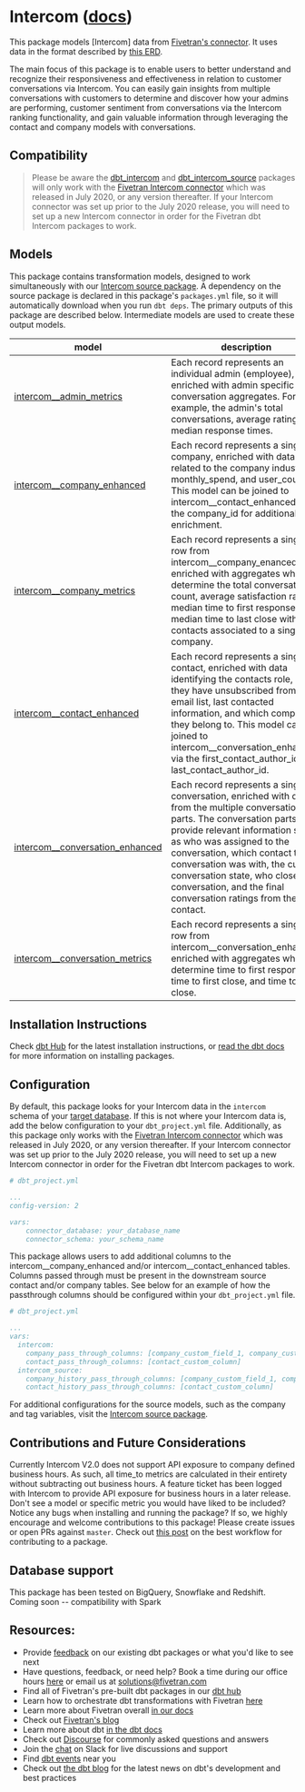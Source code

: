 # Intercom ([docs](https://dbt-intercom.netlify.app/))

This package models [Intercom] data from [Fivetran's connector](https://fivetran.com/docs/applications/intercom). It uses data in the format described by [this ERD](https://docs.google.com/presentation/d/1K3HTGqNQ-neUNeTtjJq42RHBV68_4FuXFp8X81zJ5Xo/edit#slide=id.p).

The main focus of this package is to enable users to better understand and recognize their responsiveness and effectiveness in relation to 
customer conversations via Intercom. You can easily gain insights from multiple conversations
with customers to determine and discover how your admins are performing, customer sentiment from conversations via the Intercom ranking functionality, 
and gain valuable information through leveraging the contact and company models with conversations.

## Compatibility
> Please be aware the [dbt_intercom](https://github.com/fivetran/dbt_intercom) and [dbt_intercom_source](https://github.com/fivetran/dbt_intercom_source) packages will only work with the [Fivetran Intercom connector](https://fivetran.com/docs/applications/intercom/changelog) which was released in July 2020, or any version thereafter. If your Intercom connector was set up prior to the July 2020 release, you will need to set up a new Intercom connector in order for the Fivetran dbt Intercom packages to work.

## Models
This package contains transformation models, designed to work simultaneously with our [Intercom source package](https://github.com/fivetran/dbt_intercom_source). A dependency on the source package is declared in this package's `packages.yml` file, so it will automatically download when you run `dbt deps`. The primary outputs of this package are described below. Intermediate models are used to create these output models.

| **model**                | **description**                                                                                                                                |
| ------------------------ | ---------------------------------------------------------------------------------------------------------------------------------------------- |
| [intercom__admin_metrics](https://github.com/fivetran/dbt_intercom/blob/master/models/intercom__admin_metrics.sql)                                               | Each record represents an individual admin (employee), enriched with admin specific conversation aggregates. For example, the admin's total conversations, average rating, and median response times. |
| [intercom__company_enhanced](https://github.com/fivetran/dbt_intercom/blob/master/models/intercom__company_enhanced.sql)                                         | Each record represents a single company, enriched with data related to the company industry, monthly_spend, and user_count. This model can be joined to intercom__contact_enhanced via the company_id for additional enrichment. |
| [intercom__company_metrics](https://github.com/fivetran/dbt_intercom/blob/master/models/intercom__company_metrics.sql)                                           | Each record represents a single row from intercom__company_enanced, enriched with aggregates which determine the total conversation count, average satisfaction rating, median time to first response, and median time to last close with contacts associated to a single company. |
| [intercom__contact_enhanced](https://github.com/fivetran/dbt_intercom/blob/master/models/intercom__contact_enhanced.sql)                                         | Each record represents a single contact, enriched with data identifying the contacts role, if they have unsubscribed from the email list, last contacted information, and which company they belong to. This model can be joined to intercom__conversation_enhanced via the first_contact_author_id or last_contact_author_id. |
| [intercom__conversation_enhanced](https://github.com/fivetran/dbt_intercom/blob/master/models/intercom__conversation_enhanced.sql)                               | Each record represents a single conversation, enriched with data from the multiple conversation parts. The conversation parts provide relevant information such as who was assigned to the conversation, which contact the conversation was with, the current conversation state, who closed the conversation, and the final conversation ratings from the contact. |
| [intercom__conversation_metrics](https://github.com/fivetran/dbt_intercom/blob/master/models/intercom__conversation_metrics.sql)                                 | Each record represents a single row from intercom__conversation_enhanced, enriched with aggregates which determine time to first response, time to first close, and time to last close. |

## Installation Instructions
Check [dbt Hub](https://hub.getdbt.com/) for the latest installation instructions, or [read the dbt docs](https://docs.getdbt.com/docs/package-management) for more information on installing packages.

## Configuration
By default, this package looks for your Intercom data in the `intercom` schema of your [target database](https://docs.getdbt.com/docs/running-a-dbt-project/using-the-command-line-interface/configure-your-profile). 
If this is not where your Intercom data is, add the below configuration to your `dbt_project.yml` file. Additionally, as this package only works with the [Fivetran Intercom connector](https://fivetran.com/docs/applications/intercom/changelog) which was released in July 2020, or any version thereafter. If your Intercom connector was set up prior to the July 2020 release, you will need to set up a new Intercom connector in order for the Fivetran dbt Intercom packages to work.

```yml
# dbt_project.yml

...
config-version: 2

vars:
    connector_database: your_database_name
    connector_schema: your_schema_name
```

This package allows users to add additional columns to the intercom__company_enhanced and/or intercom__contact_enhanced tables. 
Columns passed through must be present in the downstream source contact and/or company tables. See 
below for an example of how the passthrough columns should be configured within your `dbt_project.yml` file.

```yml
# dbt_project.yml

...
vars:
  intercom:
    company_pass_through_columns: [company_custom_field_1, company_custom_field_2]
    contact_pass_through_columns: [contact_custom_column]
  intercom_source:
    company_history_pass_through_columns: [company_custom_field_1, company_custom_field_2]
    contact_history_pass_through_columns: [contact_custom_column]
```

For additional configurations for the source models, such as the company and tag variables, visit the [Intercom source package](https://github.com/fivetran/dbt_intercom_source).

## Contributions and Future Considerations
Currently Intercom V2.0 does not support API exposure to company defined business hours. As such, 
all time_to metrics are calculated in their entirety without subtracting out business hours. A feature 
ticket has been logged with Intercom to provide API exposure for business hours in a later release.
Don't see a model or specific metric you would have liked to be included? Notice any bugs when installing 
and running the package? If so, we highly encourage and welcome contributions to this package! 
Please create issues or open PRs against `master`. Check out [this post](https://discourse.getdbt.com/t/contributing-to-a-dbt-package/657) 
on the best workflow for contributing to a package.

## Database support
This package has been tested on BigQuery, Snowflake and Redshift.
Coming soon -- compatibility with Spark

## Resources:
- Provide [feedback](https://www.surveymonkey.com/r/DQ7K7WW) on our existing dbt packages or what you'd like to see next
- Have questions, feedback, or need help? Book a time during our office hours [here](https://calendly.com/fivetran-solutions-team/fivetran-solutions-team-office-hours) or email us at solutions@fivetran.com
- Find all of Fivetran's pre-built dbt packages in our [dbt hub](https://hub.getdbt.com/fivetran/)
- Learn how to orchestrate dbt transformations with Fivetran [here](https://fivetran.com/docs/transformations/dbt)
- Learn more about Fivetran overall [in our docs](https://fivetran.com/docs)
- Check out [Fivetran's blog](https://fivetran.com/blog)
- Learn more about dbt [in the dbt docs](https://docs.getdbt.com/docs/introduction)
- Check out [Discourse](https://discourse.getdbt.com/) for commonly asked questions and answers
- Join the [chat](http://slack.getdbt.com/) on Slack for live discussions and support
- Find [dbt events](https://events.getdbt.com) near you
- Check out [the dbt blog](https://blog.getdbt.com/) for the latest news on dbt's development and best practices
